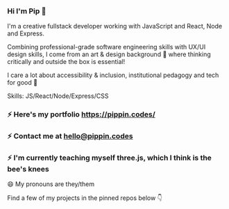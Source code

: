 ### Hi I'm Pip 👋

I'm a creative fullstack developer working with JavaScript and React, Node and Express.

Combining professional-grade software engineering skills with UX/UI design skills, I come from an art & design background 🎨 where thinking critically and outside the box is essential!

I care a lot about accessibility & inclusion, institutional pedagogy and tech for good 🌱

Skills: JS/React/Node/Express/CSS

### ⚡ Here's my portfolio https://pippin.codes/
### ⚡ Contact me at hello@pippin.codes
### ⚡ I'm currently teaching myself three.js, which I think is the bee's knees

😄 My pronouns are they/them

Find a few of my projects in the pinned repos below 👇
